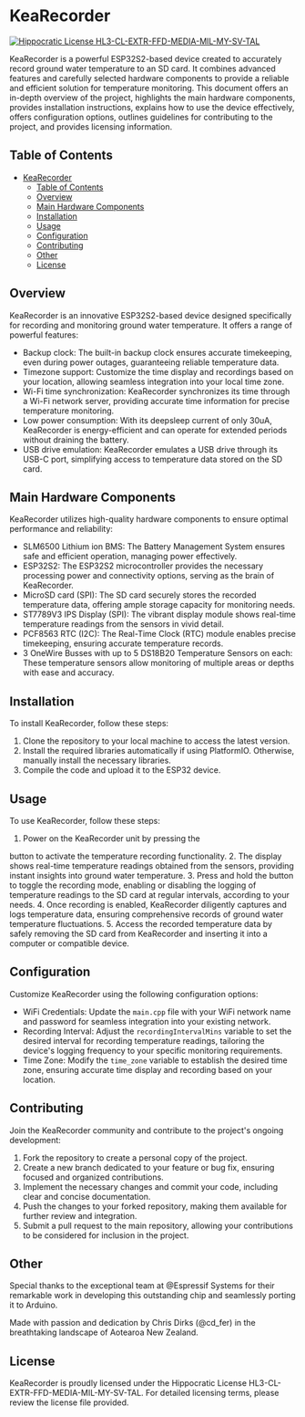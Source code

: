 # KeaRecorder

[![Hippocratic License HL3-CL-EXTR-FFD-MEDIA-MIL-MY-SV-TAL](https://img.shields.io/static/v1?label=Hippocratic%20License&message=HL3-CL-EXTR-FFD-MEDIA-MIL-MY-SV-TAL&labelColor=5e2751&color=bc8c3d)](https://firstdonoharm.dev/version/3/0/cl-extr-ffd-media-mil-my-sv-tal.html)

KeaRecorder is a powerful ESP32S2-based device created to accurately record ground water temperature to an SD card. It combines advanced features and carefully selected hardware components to provide a reliable and efficient solution for temperature monitoring. This document offers an in-depth overview of the project, highlights the main hardware components, provides installation instructions, explains how to use the device effectively, offers configuration options, outlines guidelines for contributing to the project, and provides licensing information.

## Table of Contents

- [KeaRecorder](#kearecorder)
  - [Table of Contents](#table-of-contents)
  - [Overview](#overview)
  - [Main Hardware Components](#main-hardware-components)
  - [Installation](#installation)
  - [Usage](#usage)
  - [Configuration](#configuration)
  - [Contributing](#contributing)
  - [Other](#other)
  - [License](#license)

## Overview

KeaRecorder is an innovative ESP32S2-based device designed specifically for recording and monitoring ground water temperature. It offers a range of powerful features:

- Backup clock: The built-in backup clock ensures accurate timekeeping, even during power outages, guaranteeing reliable temperature data.
- Timezone support: Customize the time display and recordings based on your location, allowing seamless integration into your local time zone.
- Wi-Fi time synchronization: KeaRecorder synchronizes its time through a Wi-Fi network server, providing accurate time information for precise temperature monitoring.
- Low power consumption: With its deepsleep current of only 30uA, KeaRecorder is energy-efficient and can operate for extended periods without draining the battery.
- USB drive emulation: KeaRecorder emulates a USB drive through its USB-C port, simplifying access to temperature data stored on the SD card.

## Main Hardware Components

KeaRecorder utilizes high-quality hardware components to ensure optimal performance and reliability:

- SLM6500 Lithium ion BMS: The Battery Management System ensures safe and efficient operation, managing power effectively.
- ESP32S2: The ESP32S2 microcontroller provides the necessary processing power and connectivity options, serving as the brain of KeaRecorder.
- MicroSD card (SPI): The SD card securely stores the recorded temperature data, offering ample storage capacity for monitoring needs.
- ST7789V3 IPS Display (SPI): The vibrant display module shows real-time temperature readings from the sensors in vivid detail.
- PCF8563 RTC (I2C): The Real-Time Clock (RTC) module enables precise timekeeping, ensuring accurate temperature records.
- 3 OneWire Busses with up to 5 DS18B20 Temperature Sensors on each: These temperature sensors allow monitoring of multiple areas or depths with ease and accuracy.

## Installation

To install KeaRecorder, follow these steps:

1. Clone the repository to your local machine to access the latest version.
2. Install the required libraries automatically if using PlatformIO. Otherwise, manually install the necessary libraries.
3. Compile the code and upload it to the ESP32 device.

## Usage

To use KeaRecorder, follow these steps:

1. Power on the KeaRecorder unit by pressing the

 button to activate the temperature recording functionality.
2. The display shows real-time temperature readings obtained from the sensors, providing instant insights into ground water temperature.
3. Press and hold the button to toggle the recording mode, enabling or disabling the logging of temperature readings to the SD card at regular intervals, according to your needs.
4. Once recording is enabled, KeaRecorder diligently captures and logs temperature data, ensuring comprehensive records of ground water temperature fluctuations.
5. Access the recorded temperature data by safely removing the SD card from KeaRecorder and inserting it into a computer or compatible device.

## Configuration

Customize KeaRecorder using the following configuration options:

- WiFi Credentials: Update the `main.cpp` file with your WiFi network name and password for seamless integration into your existing network.
- Recording Interval: Adjust the `recordingIntervalMins` variable to set the desired interval for recording temperature readings, tailoring the device's logging frequency to your specific monitoring requirements.
- Time Zone: Modify the `time_zone` variable to establish the desired time zone, ensuring accurate time display and recording based on your location.

## Contributing

Join the KeaRecorder community and contribute to the project's ongoing development:

1. Fork the repository to create a personal copy of the project.
2. Create a new branch dedicated to your feature or bug fix, ensuring focused and organized contributions.
3. Implement the necessary changes and commit your code, including clear and concise documentation.
4. Push the changes to your forked repository, making them available for further review and integration.
5. Submit a pull request to the main repository, allowing your contributions to be considered for inclusion in the project.

## Other

Special thanks to the exceptional team at @Espressif Systems for their remarkable work in developing this outstanding chip and seamlessly porting it to Arduino.

Made with passion and dedication by Chris Dirks (@cd_fer) in the breathtaking landscape of Aotearoa New Zealand.

## License

KeaRecorder is proudly licensed under the Hippocratic License HL3-CL-EXTR-FFD-MEDIA-MIL-MY-SV-TAL. For detailed licensing terms, please review the license file provided.